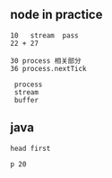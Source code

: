 

##  node in practice
    10   stream  pass
    22 + 27    

    30 process 相关部分
    36 process.nextTick

     process
     stream
     buffer
     
## java
    head first 
    
    p 20